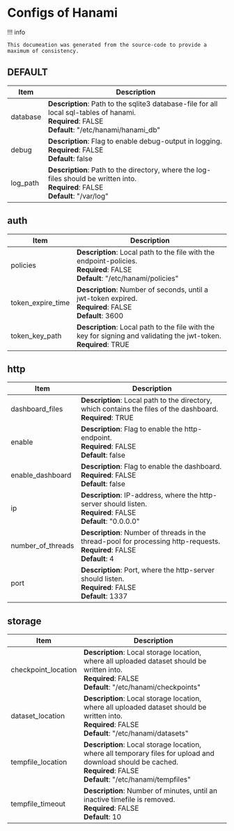 # Configs of Hanami

!!! info

    This documeation was generated from the source-code to provide a maximum of consistency.

## DEFAULT

| Item | Description |
| --- | --- |
| database| **Description**: Path to the sqlite3 database-file for all local sql-tables of hanami.<br>**Required**: FALSE<br>**Default**: "/etc/hanami/hanami_db"<br> |
| debug| **Description**: Flag to enable debug-output in logging.<br>**Required**: FALSE<br>**Default**: false<br> |
| log_path| **Description**: Path to the directory, where the log-files should be written into.<br>**Required**: FALSE<br>**Default**: "/var/log"<br> |

## auth

| Item | Description |
| --- | --- |
| policies| **Description**: Local path to the file with the endpoint-policies.<br>**Required**: FALSE<br>**Default**: "/etc/hanami/policies"<br> |
| token_expire_time| **Description**: Number of seconds, until a jwt-token expired.<br>**Required**: FALSE<br>**Default**: 3600<br> |
| token_key_path| **Description**: Local path to the file with the key for signing and validating the jwt-token.<br>**Required**: TRUE<br> |

## http

| Item | Description |
| --- | --- |
| dashboard_files| **Description**: Local path to the directory, which contains the files of the dashboard.<br>**Required**: TRUE<br> |
| enable| **Description**: Flag to enable the http-endpoint.<br>**Required**: FALSE<br>**Default**: false<br> |
| enable_dashboard| **Description**: Flag to enable the dashboard.<br>**Required**: FALSE<br>**Default**: false<br> |
| ip| **Description**: IP-address, where the http-server should listen.<br>**Required**: FALSE<br>**Default**: "0.0.0.0"<br> |
| number_of_threads| **Description**: Number of threads in the thread-pool for processing http-requests.<br>**Required**: FALSE<br>**Default**: 4<br> |
| port| **Description**: Port, where the http-server should listen.<br>**Required**: FALSE<br>**Default**: 1337<br> |

## storage

| Item | Description |
| --- | --- |
| checkpoint_location| **Description**: Local storage location, where all uploaded dataset should be written into.<br>**Required**: FALSE<br>**Default**: "/etc/hanami/checkpoints"<br> |
| dataset_location| **Description**: Local storage location, where all uploaded dataset should be written into.<br>**Required**: FALSE<br>**Default**: "/etc/hanami/datasets"<br> |
| tempfile_location| **Description**: Local storage location, where all temporary files for upload and download should be cached.<br>**Required**: FALSE<br>**Default**: "/etc/hanami/tempfiles"<br> |
| tempfile_timeout| **Description**: Number of minutes, until an inactive timefile is removed.<br>**Required**: FALSE<br>**Default**: 10<br> |

